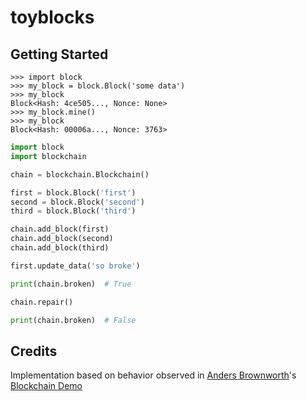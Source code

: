 # toyblocks

## Getting Started

```pycon
>>> import block
>>> my_block = block.Block('some data')
>>> my_block
Block<Hash: 4ce505..., Nonce: None>
>>> my_block.mine()
>>> my_block
Block<Hash: 00006a..., Nonce: 3763>
```

```python
import block
import blockchain

chain = blockchain.Blockchain()

first = block.Block('first')
second = block.Block('second')
third = block.Block('third')

chain.add_block(first)
chain.add_block(second)
chain.add_block(third)

first.update_data('so broke')

print(chain.broken)  # True

chain.repair()

print(chain.broken)  # False
```

## Credits

Implementation based on behavior observed in [Anders Brownworth](https://github.com/anders94)'s
[Blockchain Demo](https://anders.com/blockchain/)
